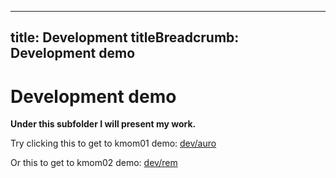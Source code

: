 
---
title: Development
titleBreadcrumb: Development demo
---
Development demo
=========================

**Under this subfolder I will present my work.**


Try clicking this to get to kmom01 demo: [dev/auro](dev/auro)

Or this to get to kmom02 demo: [dev/rem](dev/rem)

